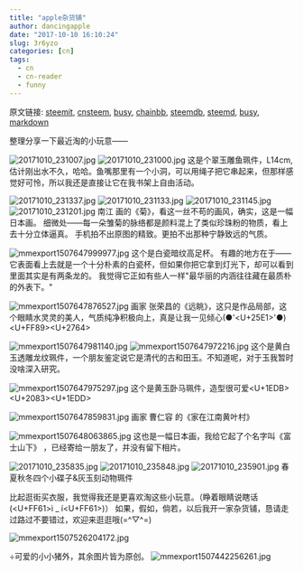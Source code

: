 ```yaml
---
title: "apple杂货铺"
author: dancingapple
date: "2017-10-10 16:10:24"
slug: 3r6yzo
categories: [cn]
tags: 
  - cn
  - cn-reader
  - funny
---
```


原文链接: [steemit](https://steemit.com), [cnsteem](https://cnsteem.com), [busy](https://busy.org), [chainbb](https://chainbb.com), [steemdb](https://steemdb.com), [steemd](https://steemd.com), [busy](https://busy.org), [markdown](https://raw.githubusercontent.com/pzhaonet/steem_dancingapple/master/content/post/3r6yzo.md)

整理分享一下最近淘的小玩意——

![20171010_231007.jpg](https://steemitimages.com/DQmVjCQQ39nnQxHWG644WLeAAmEZcbtxPeQ2rXU7cu5p3kw/20171010_231007.jpg)
![20171010_231000.jpg](https://steemitimages.com/DQmcxHb82ahJTmur3ViCNx9MRrqJFAdUWo56xzQG9DMc6rh/20171010_231000.jpg)
这是个翠玉雕鱼珮件，L14cm,估计刚出水不久，哈哈。鱼嘴那里有一个小洞，可以用绳子把它串起来，但那样感觉好可怜，所以我还是直接让它在我书架上自由活动。

![20171010_231337.jpg](https://steemitimages.com/DQmWZpwHC31mEHuS7oVPFV2wHvPYJJ58jycnwtLNWvZu5tf/20171010_231337.jpg)
![20171010_231133.jpg](https://steemitimages.com/DQmQpw6igHMxEzkLxdPqrEQDfKnfHgozMC5Ski2BfXGKMXr/20171010_231133.jpg)
![20171010_231145.jpg](https://steemitimages.com/DQmRTTD96FVMZSuuAY2ATiVydjsGYQxqEXv68gzZX4smZBS/20171010_231145.jpg)
![20171010_231201.jpg](https://steemitimages.com/DQmNhn67haQHGaeQWCVYCV5hth4zXLkYeyq6MN3TVhVW6uP/20171010_231201.jpg)
南江 画的《菊》，看这一丝不苟的画风，确实，这是一幅日本画。
细微处——每一朵雏菊的脉络都是颜料混上了类似珍珠粉的物质，看上去十分立体逼真。
手机拍不出原图的精致。更拍不出那种宁静致远的气质。

![mmexport1507647999977.jpg](https://steemitimages.com/DQmYaupkoe3qf84RjT6DBKnnk7ax5vGrf9XgyvX4KYz4oT9/mmexport1507647999977.jpg)
这个是白瓷暗纹高足杯。
有趣的地方在于——它表面看上去就是一个十分朴素的白瓷杯，但如果你把它拿到灯光下，却可以看到里面其实是有两条龙的。
我觉得它正如有些人一样"最华丽的内涵往往藏在最质朴的外表下。"

![mmexport1507647876527.jpg](https://steemitimages.com/DQmWKe9MzNAfBVcdeQJ47FDMoS5RgvWBCwgRnXt5SM7A1Vb/mmexport1507647876527.jpg)
画家 张荣昌的《远眺》，这只是作品局部，这个眼睛水灵灵的美人，气质纯净积极向上，真是让我一见倾心(●'<U+25E1>'●)<U+FF89><U+2764>

![mmexport1507647981140.jpg](https://steemitimages.com/DQmZQFwhHuftQ4Uqjfu6NJB6upJBitW5F1euUQFGAExsZbn/mmexport1507647981140.jpg)
![mmexport1507647972216.jpg](https://steemitimages.com/DQmTAAzxLxEVP2s11wXJDb9mKD1As5KNkXCfxy7GoPDaWJL/mmexport1507647972216.jpg)
这个是黄白玉透雕龙纹珮件，一个朋友鉴定说它是清代的古和田玉。不知道呢，对于玉我暂时没啥深入研究。

![mmexport1507647975297.jpg](https://steemitimages.com/DQmQYYAkbpZXPKFxipoCsHdfEP8M2Tu7AoWm7jBPsE7VZyW/mmexport1507647975297.jpg)
这个是黄玉卧马珮件，造型很可爱<U+1EDB> <U+2083><U+1EDD>

![mmexport1507647859831.jpg](https://steemitimages.com/DQmeS1cKnq8dC9JCgxhJzxBjmqN5BXpnZHCVVJB4udiaR9a/mmexport1507647859831.jpg)
画家 曹仁容 的《家在江南黄叶村》

![mmexport1507648063865.jpg](https://steemitimages.com/DQmdaK2QkiLwFtd7CtXF8CXgRYhBCrgxDKgkY2U6ZQ7vwS5/mmexport1507648063865.jpg)
这也是一幅日本画，我给它起了个名字叫《富士山下》
，已经寄给一朋友了，并没有留下相片。

![20171010_235835.jpg](https://steemitimages.com/DQmYTLQktuhpcfRbGub7tGXzmu6dnyYf8BiPRL9uV9voBPD/20171010_235835.jpg)
![20171010_235848.jpg](https://steemitimages.com/DQmYgRH9mN2dveTU5fJtFHCRP1fbtsJHsZCmv5hCJ7fWsPn/20171010_235848.jpg)
![20171010_235901.jpg](https://steemitimages.com/DQmZt3YJMCLJ4PxCGndhaS9dSdxLtiwbvwBANh3eQGccxrc/20171010_235901.jpg)
春夏秋冬四个小碟子&灰玉刻动物珮件

比起逛街买衣服，我觉得我还是更喜欢淘这些小玩意。（睁着眼睛说瞎话(<U+FF61>ì _ í<U+FF61>)）
如果，假如，倘若，以后我开一家杂货铺，恳请走过路过不要错过，欢迎来逛逛哦(=^▽^=)

![mmexport1507526204172.jpg](https://steemitimages.com/DQmQHzdmvSw2oXgijzZCRntmhwobJgqHknfTujZ4vnxkWBM/mmexport1507526204172.jpg)


÷可爱的小小猪外，其余图片皆为原创。
![mmexport1507442256261.jpg](https://steemitimages.com/DQmYzCKupmqyouLKpQzcbihQ5L4uMSg14VXhFGbeARE2nFc/mmexport1507442256261.jpg)
